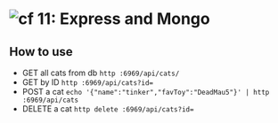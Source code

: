 ![cf](http://i.imgur.com/7v5ASc8.png) 11: Express and Mongo
===

## How to use
* GET all cats from db  `http :6969/api/cats/`
*  GET by ID `http :6969/api/cats?id=`
* POST a cat `echo '{"name":"tinker","favToy":"DeadMau5"}' | http :6969/api/cats`
* DELETE a cat ` http delete :6969/api/cats?id= `
